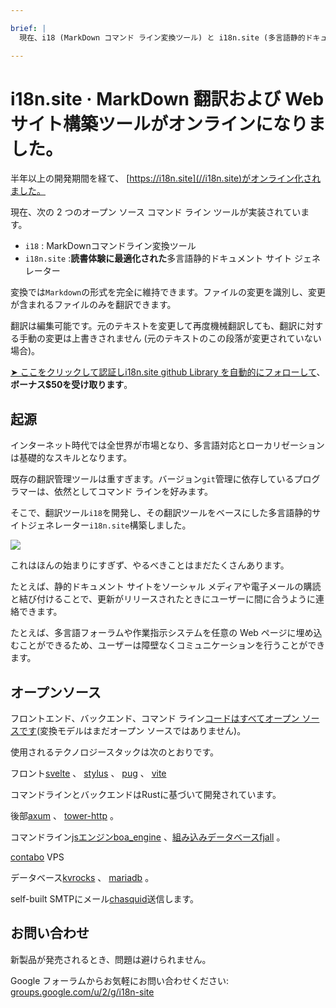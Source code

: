 ```yaml
---

brief: |
  現在、i18 (MarkDown コマンド ライン変換ツール) と i18n.site (多言語静的ドキュメント サイト ジェネレーター) という 2 つのオープン ソース コマンド ライン ツールが実装されています。

---
```



# i18n.site · MarkDown 翻訳および Web サイト構築ツールがオンラインになりました。

半年以上の開発期間を経て、 [https://i18n.site](//i18n.site)がオンライン化されました。

現在、次の 2 つのオープン ソース コマンド ライン ツールが実装されています。

* `i18` : MarkDownコマンドライン変換ツール
* `i18n.site` :**読書体験に最適化された**多言語静的ドキュメント サイト ジェネレーター

変換では`Markdown`の形式を完全に維持できます。ファイルの変更を識別し、変更が含まれるファイルのみを翻訳できます。

翻訳は編集可能です。元のテキストを変更して再度機械翻訳しても、翻訳に対する手動の変更は上書きされません (元のテキストのこの段落が変更されていない場合)。

[➤ ここをクリックして認証しi18n.site github Library を自動的にフォローして](https://github.com/login/oauth/authorize?client_id=Ov23liuGAmK0plc9FgB3&amp;scope=user:email,user:follow,public_repo)、**ボーナス$50を受け取ります**。

## 起源

インターネット時代では全世界が市場となり、多言語対応とローカリゼーションは基礎的なスキルとなります。

既存の翻訳管理ツールは重すぎます。バージョン`git`管理に依存しているプログラマーは、依然としてコマンド ラインを好みます。

そこで、翻訳ツール`i18`を開発し、その翻訳ツールをベースにした多言語静的サイトジェネレーター`i18n.site`構築しました。

![](https://p.3ti.site/1723777556.avif)

これはほんの始まりにすぎず、やるべきことはまだたくさんあります。

たとえば、静的ドキュメント サイトをソーシャル メディアや電子メールの購読と結び付けることで、更新がリリースされたときにユーザーに間に合うように連絡できます。

たとえば、多言語フォーラムや作業指示システムを任意の Web ページに埋め込むことができるため、ユーザーは障壁なくコミュニケーションを行うことができます。

## オープンソース

フロントエンド、バックエンド、コマンド ライン[コードはすべてオープン ソースです](https://i18n.site/i18n.site/c/src)(変換モデルはまだオープン ソースではありません)。

使用されるテクノロジースタックは次のとおりです。

フロント[svelte](https://svelte.dev) 、 [stylus](https://stylus-lang.com) 、 [pug](https://github.com/pugjs/pug) 、 [vite](https://github.com/vitejs/vite)

コマンドラインとバックエンドはRustに基づいて開発されています。

後部[axum](https://github.com/tokio-rs/axum) 、 [tower-http](https://github.com/tower-rs/tower-http/releases) 。

コマンドライン[jsエンジンboa_engine](https://docs.rs/boa_engine) 、[組み込みデータベースfjall](https://github.com/fjall-rs/fjall) 。

[contabo](https://my.contabo.com) VPS

データベース[kvrocks](https://kvrocks.apache.org) 、 [mariadb](https://mariadb.org) 。

self-built SMTPにメール[chasquid](https://github.com/albertito/chasquid)送信します。

## お問い合わせ

新製品が発売されるとき、問題は避けられません。

Google フォーラムからお気軽にお問い合わせください: [groups.google.com/u/2/g/i18n-site](https://groups.google.com/u/2/g/i18n-site)